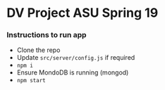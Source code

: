 # DV Project ASU Spring 19

### Instructions to run app
* Clone the repo
* Update ```src/server/config.js``` if required
* ```npm i```
* Ensure MondoDB is running (mongod)
* ```npm start```